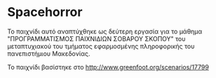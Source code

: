 # Spacehorror

Το παιχνίδι αυτό αναπτύχθηκε ως δεύτερη εργασία για το μάθημα "ΠΡΟΓΡΑΜΜΑΤΙΣΜΟΣ ΠΑΙΧΝΙΔΙΩΝ ΣΟΒΑΡΟΥ ΣΚΟΠΟΥ" του μεταπτυχιακού του τμήματος εφαρμοσμένης πληροφορικής του πανεπιστήμιου Μακεδονίας.

Το παιχνίδι βασίστηκε στο http://www.greenfoot.org/scenarios/17799
